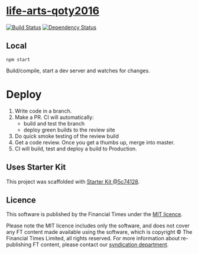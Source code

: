 # [life-arts-qoty2016](https://ig.ft.com/sites/life-arts-qoty2016)

> 

[![Build Status][circle-image]][circle-url] [![Dependency Status][devdeps-image]][devdeps-url]

## Local

```
npm start
```

Build/compile, start a dev server and watches for changes.

# Deploy

1. Write code in a branch.
2. Make a PR. CI will automatically:
    * build and test the branch
    * deploy green builds to the review site
3. Do quick smoke testing of the review build
4. Get a code review. Once you get a thumbs up, merge into master.
5. CI will build, test and deploy a build to Production.


## Uses Starter Kit

This project was scaffolded with [Starter Kit @5c74128](https://github.com/ft-interactive/starter-kit/tree/5c74128).

## Licence
This software is published by the Financial Times under the [MIT licence](http://opensource.org/licenses/MIT).

Please note the MIT licence includes only the software, and does not cover any FT content made available using the software, which is copyright &copy; The Financial Times Limited, all rights reserved. For more information about re-publishing FT content, please contact our [syndication department](http://syndication.ft.com/).

<!-- badge URLs -->
[circle-url]: https://circleci.com/gh/ft-interactive/life-arts-qoty2016
[circle-image]: https://circleci.com/gh/ft-interactive/life-arts-qoty2016/tree/master.svg?style=shield

[devdeps-url]: https://david-dm.org/ft-interactive/life-arts-qoty2016#info=devDependencies
[devdeps-image]: https://img.shields.io/david/dev/ft-interactive/life-arts-qoty2016.svg?style=flat-square
